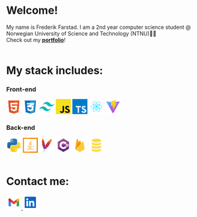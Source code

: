 # Welcome!

My name is Frederik Farstad. I am a 2nd year computer science student @ Norwegian University of Science and Technology (NTNU)👨‍🎓  
Check out my **[portfolio](https://www.farstad.dev/)**!
<br>
<br>

# My stack includes:
### Front-end
<div>
    <img display="inline-block" src="html-5-svgrepo-com.svg" width="40px" height="auto">
    <img display="inline-block" src="css-3-svgrepo-com.svg" width="40px" height="auto">
    <img display="inline-block" src="tailwindcss-icon-svgrepo-com.svg" width="40px" height="auto">
    <img display="inline-block" src="javascript-svgrepo-com.svg" width="40px" height="auto">
    <img display="inline-block" src="typescript-icon-svgrepo-com.svg" width="40px" height="auto">
    <img display="inline-block" src="react-javascript-js-framework-facebook-svgrepo-com.svg" width="40px" height="auto">
    <img display="inline-block" src="vite-svgrepo-com.svg" width="40px" height="auto">
</div>

### Back-end
<div>
    <img display="inline-block" src="python-svgrepo-com.svg" width="40px" height="auto">
    <img display="inline-block" src="java-svgrepo-com.svg" width="40px" height="auto">
    <img display="inline-block" src="maven-svgrepo-com.svg" width="40px" height="auto">
    <img display="inline-block" src="csharp-svgrepo-com.svg" width="40px" height="auto">
    <img display="inline-block" src="firebase-svgrepo-com.svg" width="40px" height="auto">
    <img display="inline-block" src="sql-svgrepo-com.svg" width="40px" height="auto">
</div>
<br>

# Contact me:
<div>
    <a display="inline-block" href="mailto:frederikfarstad@gmail.com">
        <img src="gmail-svgrepo-com.svg" width="40px" height="auto">
    </a>
    <a display="inline-block" target="_blank" href="https://www.linkedin.com/in/frederik-andreas-brunvoll-farstad/">
        <img src="linkedin-svgrepo-com.svg" width="40px" height="auto">
    </a>
</div>

